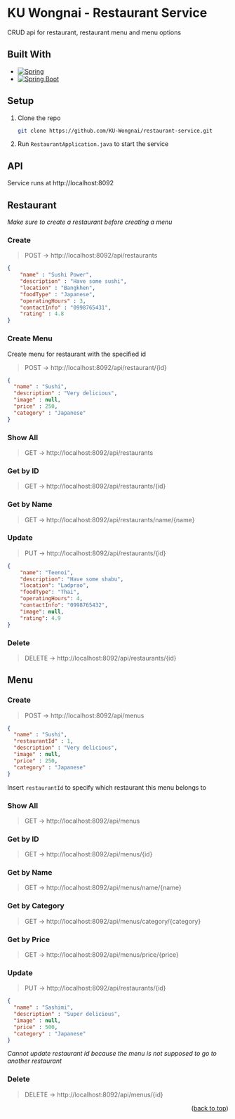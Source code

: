 # KU Wongnai - Restaurant Service
CRUD api for restaurant, restaurant menu and menu options

## Built With

* [![Spring][Spring.io]][Spring-url]
* [![Spring Boot][Spring.io/spring-boot]][Spring-url]

## Setup
1. Clone the repo
    ```sh
    git clone https://github.com/KU-Wongnai/restaurant-service.git
    ```
2. Run `RestaurantApplication.java` to start the service

## API
Service runs at http://localhost:8092

## Restaurant
*Make sure to create a restaurant before creating a menu*
### Create
> POST -> http://localhost:8092/api/restaurants
```json
{
    "name" : "Sushi Power",
    "description" : "Have some sushi",
    "location" : "Bangkhen",
    "foodType" : "Japanese",
    "operatingHours" : 3,
    "contactInfo" : "0998765431",
    "rating" : 4.8
}
```

### Create Menu
Create menu for restaurant with the specified id
> POST -> http://localhost:8092/api/restaurant/{id}
```json
{
  "name" : "Sushi",
  "description" : "Very delicious",
  "image" : null,
  "price" : 250,
  "category" : "Japanese"
}
```

### Show All
> GET -> http://localhost:8092/api/restaurants

### Get by ID
> GET -> http://localhost:8092/api/restaurants/{id}

### Get by Name
> GET -> http://localhost:8092/api/restaurants/name/{name}

### Update
> PUT -> http://localhost:8092/api/restaurants/{id}
```json
{
    "name": "Teenoi",
    "description": "Have some shabu",
    "location": "Ladprao",
    "foodType": "Thai",
    "operatingHours": 4,
    "contactInfo": "0998765432",
    "image": null,
    "rating": 4.9
}
```

### Delete
> DELETE -> http://localhost:8092/api/restaurants/{id}

## Menu

### Create
> POST -> http://localhost:8092/api/menus
```json
{
  "name" : "Sushi",
  "restaurantId" : 1,
  "description" : "Very delicious",
  "image" : null,
  "price" : 250,
  "category" : "Japanese"
}
```
Insert `restaurantId` to specify which restaurant this menu belongs to

### Show All
> GET -> http://localhost:8092/api/menus

### Get by ID
> GET -> http://localhost:8092/api/menus/{id}

### Get by Name
> GET -> http://localhost:8092/api/menus/name/{name}

### Get by Category
> GET -> http://localhost:8092/api/menus/category/{category}

### Get by Price
> GET -> http://localhost:8092/api/menus/price/{price}

### Update
> PUT -> http://localhost:8092/api/restaurants/{id}
```json
{
  "name" : "Sashimi",
  "description" : "Super delicious",
  "image" : null,
  "price" : 500,
  "category" : "Japanese"
}
```
*Cannot update restaurant id because the menu is not supposed to go to another restaurant*

### Delete
> DELETE -> http://localhost:8092/api/menus/{id}

<!-- MARKDOWN LINKS & IMAGES -->
[Spring.io]: https://img.shields.io/badge/Spring-6DB33F?style=for-the-badge&logo=spring&logoColor=white
[Spring-url]: https://spring.io
[Spring.io/spring-boot]: https://img.shields.io/badge/Spring_Boot-F2F4F9?style=for-the-badge&logo=spring-boot
[Spring-Boot-url]: https://spring.io/projects/spring-boot

<p align="right">(<a href="#readme-top">back to top</a>)</p>